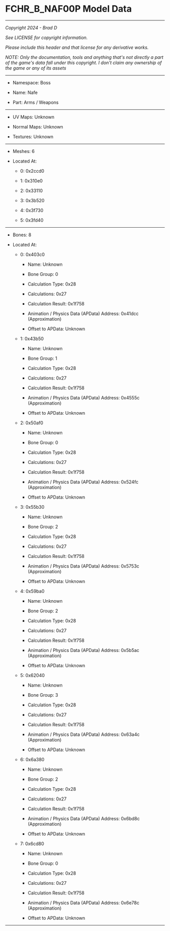 # FCHR_B_NAF00P Model Data

---

*Copyright 2024 - Brad D*

*See LICENSE for copyright information.*

*Please include this header and that license for any derivative works.*

*NOTE: Only the documentation, tools and anything that's not directly a part of the game's data fall under this copyright. I don't claim any ownership of the game or any of its assets*

---

* Namespace: Boss

* Name: Nafe

* Part: Arms / Weapons

---

* UV Maps: Unknown

* Normal Maps: Unknown

* Textures: Unknown

---

* Meshes: 6

* Located At:

  * 0: 0x2ccd0

  * 1: 0x310e0

  * 2: 0x33110

  * 3: 0x3b520

  * 4: 0x3f730

  * 5: 0x3fd40

---

* Bones: 8

* Located At:

  * 0: 0x403c0

    * Name: Unknown

    * Bone Group: 0

    * Calculation Type: 0x28

    * Calculations: 0x27

    * Calculation Result: 0x1f758

    * Animation / Physics Data (APData) Address: 0x41dcc (Approximation)

    * Offset to APData: Unknown

  * 1: 0x43b50

    * Name: Unknown

    * Bone Group: 1

    * Calculation Type: 0x28

    * Calculations: 0x27

    * Calculation Result: 0x1f758

    * Animation / Physics Data (APData) Address: 0x4555c (Approximation)

    * Offset to APData: Unknown

  * 2: 0x50af0

    * Name: Unknown

    * Bone Group: 0

    * Calculation Type: 0x28

    * Calculations: 0x27

    * Calculation Result: 0x1f758

    * Animation / Physics Data (APData) Address: 0x524fc (Approximation)

    * Offset to APData: Unknown

  * 3: 0x55b30

    * Name: Unknown

    * Bone Group: 2

    * Calculation Type: 0x28

    * Calculations: 0x27

    * Calculation Result: 0x1f758

    * Animation / Physics Data (APData) Address: 0x5753c (Approximation)

    * Offset to APData: Unknown

  * 4: 0x59ba0

    * Name: Unknown

    * Bone Group: 2

    * Calculation Type: 0x28

    * Calculations: 0x27

    * Calculation Result: 0x1f758

    * Animation / Physics Data (APData) Address: 0x5b5ac (Approximation)

    * Offset to APData: Unknown

  * 5: 0x62040

    * Name: Unknown

    * Bone Group: 3

    * Calculation Type: 0x28

    * Calculations: 0x27

    * Calculation Result: 0x1f758

    * Animation / Physics Data (APData) Address: 0x63a4c (Approximation)

    * Offset to APData: Unknown

  * 6: 0x6a380

    * Name: Unknown

    * Bone Group: 2

    * Calculation Type: 0x28

    * Calculations: 0x27

    * Calculation Result: 0x1f758

    * Animation / Physics Data (APData) Address: 0x6bd8c (Approximation)

    * Offset to APData: Unknown

  * 7: 0x6cd80

    * Name: Unknown

    * Bone Group: 0

    * Calculation Type: 0x28

    * Calculations: 0x27

    * Calculation Result: 0x1f758

    * Animation / Physics Data (APData) Address: 0x6e78c (Approximation)

    * Offset to APData: Unknown

---

